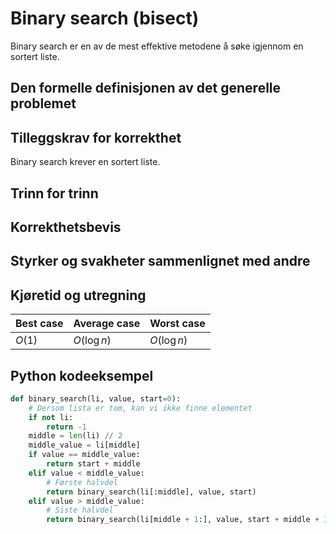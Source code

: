 # Binary search (bisect)

<!-- 
1. Kjenne den formelle definisjonen av det generelle problemet den løser
2. Kjenne til eventuelle tilleggskrav den stiller for å være korrekt
3. Vite hvordan den oppfører seg; kunne utføre algoritmen, trinn for trinn!
4. Forstå korrekthetsbeviset; hvordan og hvorfor virker algoritmen egentlig?
5. Kjenne til eventuelle styrker eller svakheter, sammenlignet med andre
6. Kjenne kjøretidene under ulike omstendigheter, og forstå utregningen
-->

Binary search er en av de mest effektive metodene å søke igjennom en sortert liste.

## Den formelle definisjonen av det generelle problemet
<!-- Et problem er relasjonen mellom input og output -->

## Tilleggskrav for korrekthet
<!-- Korrekhet: algoritmer virker, gir det svaret den skal -->
Binary search krever en sortert liste.

## Trinn for trinn
<!-- Pseudokode med forklaring -->

## Korrekthetsbevis
<!-- TBA -->

## Styrker og svakheter sammenlignet med andre

## Kjøretid og utregning

Best case | Average case | Worst case
---------|----------|---------
 $O(1)$ | $O(\log n)$ | $O(\log n)$

## Python kodeeksempel

```python
def binary_search(li, value, start=0):
    # Dersom lista er tom, kan vi ikke finne elementet
    if not li:
        return -1
    middle = len(li) // 2
    middle_value = li[middle]
    if value == middle_value:
        return start + middle
    elif value < middle_value:
        # Første halvdel
        return binary_search(li[:middle], value, start)
    elif value > middle_value:
        # Siste halvdel
        return binary_search(li[middle + 1:], value, start + middle + 1)
```
